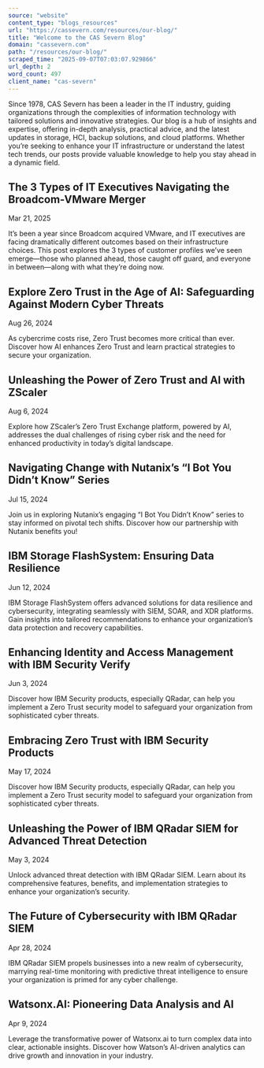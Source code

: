 ```yaml
---
source: "website"
content_type: "blogs_resources"
url: "https://cassevern.com/resources/our-blog/"
title: "Welcome to the CAS Severn Blog"
domain: "cassevern.com"
path: "/resources/our-blog/"
scraped_time: "2025-09-07T07:03:07.929866"
url_depth: 2
word_count: 497
client_name: "cas-severn"
---
```


Since 1978, CAS Severn has been a leader in the IT industry, guiding organizations through the complexities of information technology with tailored solutions and innovative strategies. Our blog is a hub of insights and expertise, offering in-depth analysis, practical advice, and the latest updates in storage, HCI, backup solutions, and cloud platforms. Whether you’re seeking to enhance your IT infrastructure or understand the latest tech trends, our posts provide valuable knowledge to help you stay ahead in a dynamic field.

## The 3 Types of IT Executives Navigating the Broadcom-VMware Merger

Mar 21, 2025

It’s been a year since Broadcom acquired VMware, and IT executives are facing dramatically different outcomes based on their infrastructure choices. This post explores the 3 types of customer profiles we’ve seen emerge—those who planned ahead, those caught off guard, and everyone in between—along with what they’re doing now.

## Explore Zero Trust in the Age of AI: Safeguarding Against Modern Cyber Threats

Aug 26, 2024

As cybercrime costs rise, Zero Trust becomes more critical than ever. Discover how AI enhances Zero Trust and learn practical strategies to secure your organization.

## Unleashing the Power of Zero Trust and AI with ZScaler

Aug 6, 2024

Explore how ZScaler’s Zero Trust Exchange platform, powered by AI, addresses the dual challenges of rising cyber risk and the need for enhanced productivity in today’s digital landscape.

## Navigating Change with Nutanix’s “I Bot You Didn’t Know” Series

Jul 15, 2024

Join us in exploring Nutanix’s engaging “I Bot You Didn’t Know” series to stay informed on pivotal tech shifts. Discover how our partnership with Nutanix benefits you!

## IBM Storage FlashSystem: Ensuring Data Resilience

Jun 12, 2024

IBM Storage FlashSystem offers advanced solutions for data resilience and cybersecurity, integrating seamlessly with SIEM, SOAR, and XDR platforms. Gain insights into tailored recommendations to enhance your organization’s data protection and recovery capabilities.

## Enhancing Identity and Access Management with IBM Security Verify

Jun 3, 2024

Discover how IBM Security products, especially QRadar, can help you implement a Zero Trust security model to safeguard your organization from sophisticated cyber threats.

## Embracing Zero Trust with IBM Security Products

May 17, 2024

Discover how IBM Security products, especially QRadar, can help you implement a Zero Trust security model to safeguard your organization from sophisticated cyber threats.

## Unleashing the Power of IBM QRadar SIEM for Advanced Threat Detection

May 3, 2024

Unlock advanced threat detection with IBM QRadar SIEM. Learn about its comprehensive features, benefits, and implementation strategies to enhance your organization’s security.

## The Future of Cybersecurity with IBM QRadar SIEM

Apr 28, 2024

IBM QRadar SIEM propels businesses into a new realm of cybersecurity, marrying real-time monitoring with predictive threat intelligence to ensure your organization is primed for any cyber challenge.

## Watsonx.AI: Pioneering Data Analysis and AI

Apr 9, 2024

Leverage the transformative power of Watsonx.ai to turn complex data into clear, actionable insights. Discover how Watson’s AI-driven analytics can drive growth and innovation in your industry.